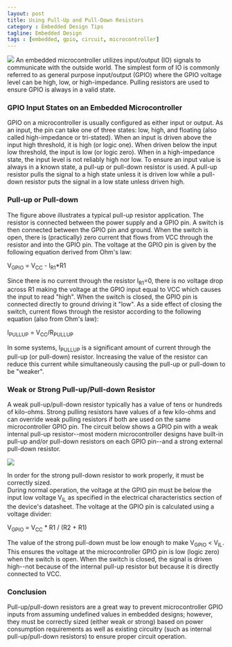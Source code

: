 ```yaml
---
layout: post
title: Using Pull-Up and Pull-Down Resistors
category : Embedded Design Tips
tagline: Embedded Design
tags : [embedded, gpio, circuit, microcontroller]
---
```


<img class="post_image" src="{{ BASE_PATH }}/images/pullup.png" />
An embedded microcontroller utilizes input/output (IO) signals to 
communicate with the outside world.  The simplest form of IO is 
commonly referred to as general purpose input/output (GPIO) where 
the GPIO voltage level can be high, low, or high-impedance.  Pulling 
resistors are used to ensure GPIO is always in a valid state.

### GPIO Input States on an Embedded Microcontroller

GPIO on a microcontroller is usually configured as either input or 
output.  As an input, the pin can take one of three states: low, 
high, and floating (also called high-impedance or tri-stated).  When 
an input is driven above the input high threshold, it is high 
(or logic one).  When driven below the input low threshold, the 
input is low (or logic zero).  When in a high-impedance state, the 
input level is not reliably high nor low.  To ensure an input value 
is always in a known state, a pull-up or pull-down resistor is 
used.  A pull-up resistor pulls the signal to a high state unless it is 
driven low while a pull-down resistor puts the signal in a low state unless driven high.

### Pull-up or Pull-down

The figure above illustrates a typical pull-up resistor 
application.  The resistor is connected between the power supply and a GPIO 
pin.  A switch is then connected between the GPIO pin and ground.  When the 
switch is open, there is (practically) zero current that flows from 
VCC through the resistor and into the GPIO pin.  The voltage at the 
GPIO pin is given by the following equation derived from Ohm's law:

V<sub>GPIO</sub> <span>=</span>  V<sub>CC</sub> \-  I<sub>R1</sub>\*R1

Since there is no current through the resistor I<sub>R1</sub>=0, there 
is no voltage drop across R1 making the voltage at the GPIO input equal 
to VCC which causes the input to read "high".  When the switch is closed, 
the GPIO pin is connected directly to ground driving it "low".  As a side 
effect of closing the switch, current flows through the resistor according 
to the following equation (also from Ohm's law):

I<sub>PULLUP</sub> = V<sub>CC</sub>/R<sub>PULLUP</sub>

In some systems, I<sub>PULLUP</sub> is a significant amount of current through 
the pull-up (or pull-down) resistor.  Increasing the value of the resistor can 
reduce this current while simultaneously causing the pull-up or pull-down to be "weaker".

### Weak or Strong Pull-up/Pull-down Resistor

A weak pull-up/pull-down resistor typically has a value of tens or hundreds 
of kilo-ohms.  Strong pulling resistors have values of a few kilo-ohms 
and can override weak pulling resistors if both are used on the same 
microcontroller GPIO pin.  The circuit below shows a GPIO pin with a 
weak internal pull-up resistor--most modern microcontroller designs 
have built-in pull-up and/or pull-down resistors on each GPIO pin--and 
a strong external pull-down resistor.

<img class="post_image" src="{{ BASE_PATH }}/images/internalpullup2.png" />

In order for the strong pull-down resistor to work properly, it must be correctly sized.  
During normal operation, the voltage at the GPIO pin must be below the input low 
voltage V<sub>IL</sub> as specified in the electrical characteristics section of the 
device's datasheet.  The voltage at the GPIO pin is calculated using a voltage divider:

V<sub>GPIO</sub> = V<sub>CC</sub> \* R1 / (R2 + R1)

The value of the strong pull-down must be low enough to make V<sub>GPIO</sub> < V<sub>IL</sub>.  
This ensures the voltage at the microcontroller GPIO pin is low (logic zero) 
when the switch is open.  When the switch is closed, the signal is driven high--not 
because of the internal pull-up resistor but because it is directly connected to VCC.

### Conclusion

Pull-up/pull-down resistors are a great way to prevent microcontroller GPIO inputs 
from assuming undefined values in embedded designs; however, they must be correctly 
sized (either weak or strong) based on power consumption requirements as well as 
existing circuitry (such as internal pull-up/pull-down resistors) to ensure proper 
circuit operation.

